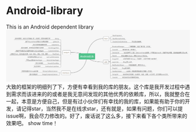 # Android-library
This is an Android dependent library
![框架图](https://github.com/pengxianhong/Android-library/blob/master/demoImage/androidlib.png)  
大致的框架的明细列了下，方便有幸看到我的库的朋友。这个库是我开发过程中遇到需求而该进来的的或者是我无意间发现的其他优秀的依赖库，所以，我就整合在一起，本意是方便自己，但是有过小伙伴们有幸找的我的库，如果能有助于你的开发，请记得star，当然我不是在线求star，还有就是，如果有问题，你们可以提issue啊，我会尽力修改的。好了，废话说了这么多，接下来看下各个类所带来的效果吧。
show time！
